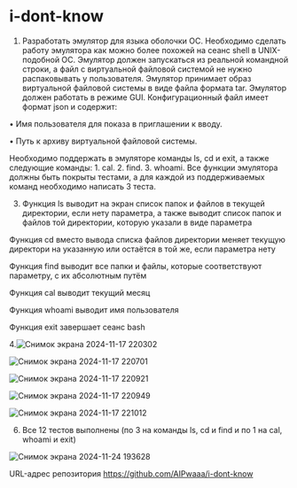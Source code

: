 # i-dont-know

1. Разработать эмулятор для языка оболочки ОС. Необходимо сделать работу
эмулятора как можно более похожей на сеанс shell в UNIX-подобной ОС.
Эмулятор должен запускаться из реальной командной строки, а файл с
виртуальной файловой системой не нужно распаковывать у пользователя.
Эмулятор принимает образ виртуальной файловой системы в виде файла формата
tar. Эмулятор должен работать в режиме GUI.
Конфигурационный файл имеет формат json и содержит:

• Имя пользователя для показа в приглашении к вводу.

• Путь к архиву виртуальной файловой системы.

Необходимо поддержать в эмуляторе команды ls, cd и exit, а также
следующие команды: 1. cal. 2. find. 3. whoami.
Все функции эмулятора должны быть покрыты тестами, а для каждой из
поддерживаемых команд необходимо написать 3 теста.

3. Функция ls выводит на экран список папок и файлов в текущей директории, если нету параметра, а также выводит
список папок и файлов той директории, которую указали в виде параметра

Функция cd вместо вывода списка файлов директории меняет текущую директори на указанную или остаётся в той же, если параметра нету

Функция find выводит все папки и файлы, которые соответствуют параметру, с их абсолютным путём

Функция cal выводит текущий месяц

Функция whoami выводит имя пользователя

Функция exit завершает сеанс bash

4.![Снимок экрана 2024-11-17 220302](https://github.com/user-attachments/assets/effa06d9-9fa6-48e0-8d16-a2b92fa13963)

![Снимок экрана 2024-11-17 220701](https://github.com/user-attachments/assets/11f40faa-0bc0-4073-b107-2eee9126fd1f)

![Снимок экрана 2024-11-17 220921](https://github.com/user-attachments/assets/96a6309c-bdd0-4c23-bd9a-9aa16d4398c6)

![Снимок экрана 2024-11-17 220949](https://github.com/user-attachments/assets/96515996-0d1b-4fa5-964d-438efc3dbc44)

![Снимок экрана 2024-11-17 221012](https://github.com/user-attachments/assets/1b2b25eb-1c2c-4551-8dce-ec8c7f8c87bb)

6. Все 12 тестов выполнены (по 3 на команды ls, cd и find и по 1 на cal, whoami и exit)

![Снимок экрана 2024-11-24 193628](https://github.com/user-attachments/assets/d0b2eb0d-9ad5-489f-84ad-40bdfbcb83fd)

URL-адрес репозитория https://github.com/AIPwaaa/i-dont-know
